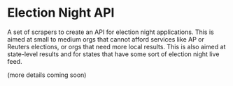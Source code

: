 # Election Night API

A set of scrapers to create an API for election night applications.  This is aimed at small to medium orgs that cannot afford services like AP or Reuters elections, or orgs that need more local results.  This is also aimed at state-level results and for states that have some sort of election night live feed.



(more details coming soon)
